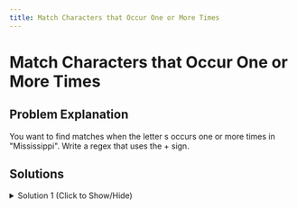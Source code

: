 ```yaml
---
title: Match Characters that Occur One or More Times
---
```

# Match Characters that Occur One or More Times
 
## Problem Explanation
You want to find matches when the letter s occurs one or more times in "Mississippi". Write a regex that uses the + sign.

## Solutions

<details><summary>Solution 1 (Click to Show/Hide)</summary>

```javascript
let difficultSpelling = "Mississippi";
let myRegex = /s+/g; // this is the solution
let result = difficultSpelling.match(myRegex);
```
</details>